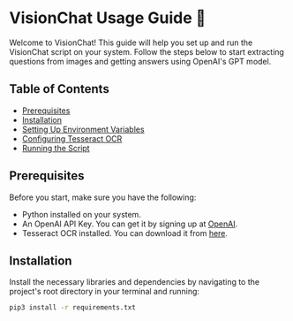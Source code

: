 # VisionChat Usage Guide :rocket:

Welcome to VisionChat! This guide will help you set up and run the VisionChat script on your system. Follow the steps below to start extracting questions from images and getting answers using OpenAI's GPT model.

## Table of Contents
- [Prerequisites](#prerequisites)
- [Installation](#installation)
- [Setting Up Environment Variables](#setting-up-environment-variables)
- [Configuring Tesseract OCR](#configuring-tesseract-ocr)
- [Running the Script](#running-the-script)

## Prerequisites
Before you start, make sure you have the following:
- Python installed on your system.
- An OpenAI API Key. You can get it by signing up at [OpenAI](https://beta.openai.com/signup/).
- Tesseract OCR installed. You can download it from [here](https://github.com/tesseract-ocr/tesseract/wiki).

## Installation
Install the necessary libraries and dependencies by navigating to the project's root directory in your terminal and running:

```sh
pip3 install -r requirements.txt
